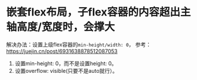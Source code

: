 # 嵌套flex布局，子flex容器的内容超出主轴高度/宽度时，会撑大

解决办法：设置上级flex容器的`min-height/width: 0`，
参考： https://juejin.cn/post/6931638878512087053

1. 设置min-height: 0，而不是设置height: 0。
2. 设置overflow: visible(只要不是auto就行）。